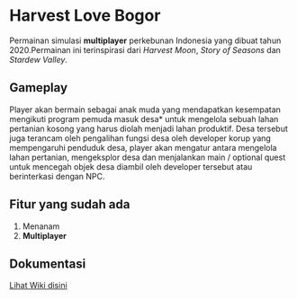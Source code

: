 # Harvest Love Bogor
Permainan simulasi **multiplayer** perkebunan Indonesia yang dibuat tahun 2020.Permainan ini terinspirasi dari *Harvest Moon*,
*Story of Seasons* dan *Stardew Valley*.

## Gameplay
Player akan bermain sebagai anak muda yang mendapatkan kesempatan mengikuti program pemuda masuk desa* untuk mengelola sebuah lahan pertanian kosong yang harus diolah menjadi lahan produktif. Desa tersebut juga terancam oleh pengalihan fungsi desa oleh developer korup yang mempengaruhi penduduk desa, player akan mengatur antara mengelola lahan pertanian, mengeksplor desa dan menjalankan main / optional quest  untuk mencegah objek desa diambil oleh developer tersebut atau berinterkasi dengan NPC.

## Fitur yang sudah ada
1. Menanam
2. **Multiplayer**

## Dokumentasi
[Lihat Wiki disini](https://github.com/nirwanagameproject/Harvest-Love-Bogor-Wiki/wiki)
